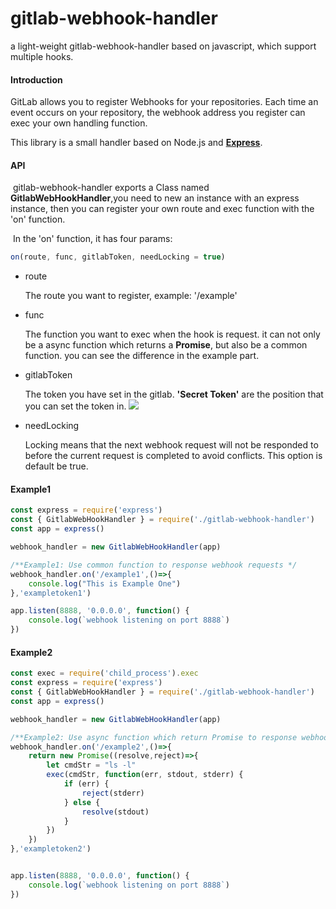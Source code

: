 # gitlab-webhook-handler
a light-weight gitlab-webhook-handler based on javascript, which support multiple hooks.

#### Introduction

GitLab allows you to register Webhooks for your repositories. Each time an event occurs on your repository, the webhook address you register can exec your own handling function.

This library is a small handler based on Node.js and **[Express](https://www.expressjs.com.cn/)**.

#### API

​	gitlab-webhook-handler exports a Class named **GitlabWebHookHandler**,you need to new an instance with an express instance, then you can register your own route and exec function with the 'on' function.

​	In the 'on' function, it has four params:

```javascript
on(route, func, gitlabToken, needLocking = true)
```

- route

  The route you want to register, example: '/example'

- func

  The function you want to exec when the hook is request. it can not only be a async function which returns a **Promise**, but also be a common function. you can see the difference in the example part.

- gitlabToken

  The token you have set in the gitlab. **'Secret Token'** are the position that you can set the token in. ![](https://mypic416.oss-cn-hangzhou.aliyuncs.com/image-20220830132353800.png)

- needLocking

  Locking means that the next webhook request will not be responded to before the current request is completed to avoid conflicts. This option is default be true.

#### Example1

```javascript
const express = require('express')
const { GitlabWebHookHandler } = require('./gitlab-webhook-handler')
const app = express()

webhook_handler = new GitlabWebHookHandler(app)

/**Example1: Use common function to response webhook requests */
webhook_handler.on('/example1',()=>{
    console.log("This is Example One")
},'exampletoken1')

app.listen(8888, '0.0.0.0', function() {
    console.log(`webhook listening on port 8888`)
})
```

#### Example2

````javascript
const exec = require('child_process').exec
const express = require('express')
const { GitlabWebHookHandler } = require('./gitlab-webhook-handler')
const app = express()

webhook_handler = new GitlabWebHookHandler(app)

/**Example2: Use async function which return Promise to response webhook requests*/
webhook_handler.on('/example2',()=>{
    return new Promise((resolve,reject)=>{
        let cmdStr = "ls -l"
        exec(cmdStr, function(err, stdout, stderr) {
            if (err) {
                reject(stderr)
            } else {
                resolve(stdout)
            }
        })
    })
},'exampletoken2')


app.listen(8888, '0.0.0.0', function() {
    console.log(`webhook listening on port 8888`)
})
````
